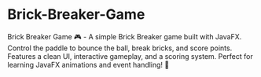# Brick-Breaker-Game
Brick Breaker Game 🎮 - A simple Brick Breaker game built with JavaFX. Control the paddle to bounce the ball, break bricks, and score points. Features a clean UI, interactive gameplay, and a scoring system. Perfect for learning JavaFX animations and event handling! 🚀
